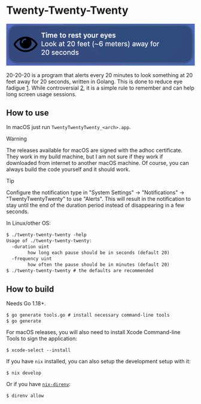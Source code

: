 # Twenty-Twenty-Twenty

![Twenty-Twenty-Twenty screenshot](./screenshot.png "Screenshot")

20-20-20 is a program that alerts every 20 minutes to look something at 20 feet
away for 20 seconds, written in Golang. This is done to reduce eye fadigue [1].
While controversial [2], it is a simple rule to remember and can help long
screen usage sessions.

## How to use

In macOS just run `TwentyTwentyTwenty_<arch>.app`.

> [!WARNING]
> The releases available for macOS are signed with the adhoc certificate. They
> work in my build machine, but I am not sure if they work if downloaded from
> internet to another macOS machine. Of course, you can always build the code
> yourself and it should work.

> [!TIP]
> Configure the notification type in "System Settings" -> "Notifications" ->
> "TwentyTwentyTwenty" to use "Alerts". This will result in the notification to
> stay until the end of the duration period instead of disappearing in a few
> seconds.

In Linux/other OS:

```console
$ ./twenty-twenty-twenty -help
Usage of ./twenty-twenty-twenty:
  -duration uint
    	how long each pause should be in seconds (default 20)
  -frequency uint
    	how often the pause should be in minutes (default 20)
$ ./twenty-twenty-twenty # the defaults are recommended
```

## How to build

Needs Go 1.18+.

```console
$ go generate tools.go # install necessary command-line tools
$ go generate
```

For macOS releases, you will also need to install Xcode Command-line Tools to
sign the application:

```console
$ xcode-select --install
```

If you have `nix` installed, you can also setup the development setup with it:

```console
$ nix develop
```

Or if you have [`nix-direnv`](https://github.com/nix-community/nix-direnv):

```console
$ direnv allow
```

[1]: https://www.allaboutvision.com/conditions/refractive-errors/what-is-20-20-20-rule/
[2]: https://modernod.com/articles/2023-july-aug/myth-busting-the-202020-rule
